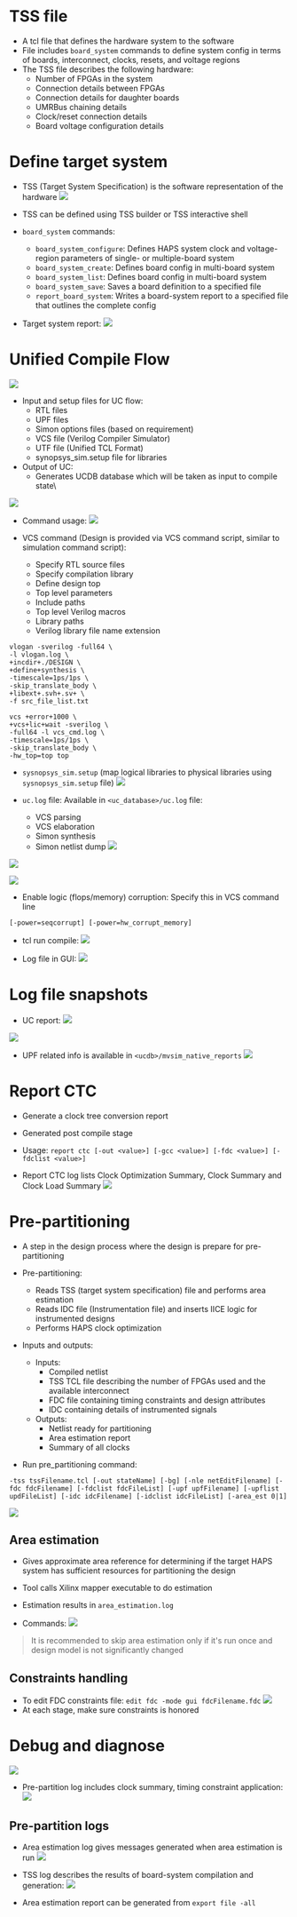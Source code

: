 # TSS file
- A tcl file that defines the hardware system to the software
- File includes `board_system` commands to define system config in terms of boards, interconnect, clocks, resets, and voltage regions
- The TSS file describes the following hardware:
	- Number of FPGAs in the system
	- Connection details between FPGAs
	- Connection details for daughter boards
	- UMRBus chaining details
	- Clock/reset connection details
	- Board voltage configuration details

# Define target system
- TSS (Target System Specification) is the software representation of the hardware
![](./Assets/haps-100-tss-representation.png)
- TSS can be defined using TSS builder or TSS interactive shell

- `board_system` commands:
	- `board_system_configure`: Defines HAPS system clock and voltage-region parameters of single- or multiple-board system
	- `board_system_create`: Defines board config in multi-board system
	- `board_system_list`: Defines board config in multi-board system
	- `board_system_save`: Saves a board definition to a specified file
	- `report_board_system`: Writes a board-system report to a specified file that outlines the complete config

- Target system report:
![](./Assets/haps-100-target-system-report.png)

# Unified Compile Flow
![](./Assets/haps-100-uc-flow.png)

- Input and setup files for UC flow:
	- RTL files
	- UPF files
	- Simon options files (based on requirement)
	- VCS file (Verilog Compiler Simulator)
	- UTF file (Unified TCL Format)
	- synopsys_sim.setup file for libraries
- Output of UC:
	- Generates UCDB database which will be taken as input to compile state\

![](./Assets/haps-100-uc-flow-input-output.png)

- Command usage:
![](./Assets/haps-100-uc-flow-command-usage.png)

- VCS command (Design is provided via VCS command script, similar to simulation command script):
	- Specify RTL source files
	- Specify compilation library 
	- Define design top
	- Top level parameters
	- Include paths
	- Top level Verilog macros
	- Library paths
	- Verilog library file name extension

```
vlogan -sverilog -full64 \
-l vlogan.log \
+incdir+./DESIGN \
+define+synthesis \
-timescale=1ps/1ps \
-skip_translate_body \
+libext+.svh+.sv+ \
-f src_file_list.txt
```

```
vcs +error+1000 \
+vcs+lic+wait -sverilog \
-full64 -l vcs_cmd.log \
-timescale=1ps/1ps \
-skip_translate_body \
-hw_top=top top
```

- `sysnopsys_sim.setup` (map logical libraries to physical libraries using `sysnopsys_sim.setup` file) 
![](./Assets/haps-100-uc-flow-sysnopsys-sim-setup-syntax.png)

- `uc.log` file: Available in `<uc_database>/uc.log` file:
	- VCS parsing
	- VCS elaboration
	- Simon synthesis
	- Simon netlist dump
![](./Assets/haps-100-chronologic-vcs.png)

![](./Assets/haps-100-protocompiler-vcs-parsing.png)

![](./Assets/haps-100-upf-file-command.png)

- Enable logic (flops/memory) corruption: Specify this in VCS command line
```
[-power=seqcorrupt] [-power=hw_corrupt_memory]
```

- tcl run compile:
![](./Assets/haps-100-tcl-run-compile.png)

- Log file in GUI:
![](./Assets/haps-100-log-file-gui.png)

# Log file snapshots
- UC report:
![](./Assets/haps-100-uc-report.png)

![](./Assets/haps-100-compile-log.png)

- UPF related info is available in `<ucdb>/mvsim_native_reports`
![](./Assets/haps-100-upf-native-reports.png)

# Report CTC
- Generate a clock tree conversion report
- Generated post compile stage
- Usage: `report ctc [-out <value>] [-gcc <value>] [-fdc <value>] [-fdclist <value>]`

- Report CTC log lists Clock Optimization Summary, Clock Summary and Clock Load Summary
![](./Assets/haps-100-ctc-log.png)

# Pre-partitioning
- A step in the design process where the design is prepare for pre-partitioning
- Pre-partitioning:
	- Reads TSS (target system specification) file and performs area estimation
	- Reads IDC file (Instrumentation file) and inserts IICE logic for instrumented designs
	- Performs HAPS clock optimization

- Inputs and outputs:
	- Inputs:
		- Compiled netlist
		- TSS TCL file describing the number of FPGAs used and the available interconnect 
		- FDC file containing timing constraints and design attributes
		- IDC containing details of instrumented signals
	- Outputs:
		- Netlist ready for partitioning
		- Area estimation report
		- Summary of all clocks

- Run pre_partitioning command:
```
-tss tssFilename.tcl [-out stateName] [-bg] [-nle netEditFilename] [-fdc fdcFilename] [-fdclist fdcFileList] [-upf upfFilename] [-upflist updFileList] [-idc idcFilename] [-idclist idcFileList] [-area_est 0|1]
```

![](./Assets/haps-100-pre-partitioning-command-flags.png)

## Area estimation
- Gives approximate area reference for determining if the target HAPS system has sufficient resources for partitioning the design
- Tool calls Xilinx mapper executable to do estimation
- Estimation results in `area_estimation.log`

- Commands:
![](./Assets/haps-100-area-estimation-commands.png)

> It is recommended to skip area estimation only if it's run once and design model is not significantly changed

## Constraints handling
- To edit FDC constraints file: `edit fdc -mode gui fdcFilename.fdc`
![](./Assets/haps-100-constraints-editor-gui.png)
- At each stage, make sure constraints is honored

# Debug and diagnose
![](./Assets/haps-100-debug-diagnose-pre-partition-log.png)

- Pre-partition log includes clock summary, timing constraint application:
![](./Assets/haps-100-pre-partition-log-gui.png)

## Pre-partition logs
- Area estimation log gives messages generated when area estimation is run
![](./Assets/haps-100-area-estimation-log-messages.png)

- TSS log describes the results of board-system compilation and generation:
![](./Assets/haps-100-tss-log-description.png)

- Area estimation report can be generated from `export file -all`
